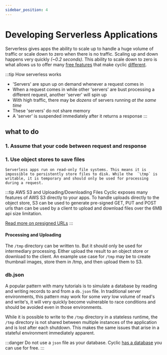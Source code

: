 ```yaml
---
sidebar_position: 4
---
```


# Developing Serverless Applications

Serverless gives apps the ability to scale up to handle a huge volume of traffic or scale down to zero when there is no traffic. Scaling up and down happens very quickly *(~0.2 seconds)*. This ability to scale down to zero is what allows us to offer many [free features](https://cyclic.sh/pricing) that make cyclic [different](/).


:::tip How serverless works
- 'Servers' are spun up on demand whenever a request comes in
- When a request comes in while other 'servers' are bust processing a different request, another 'server' will spin up
- With high traffic, there may be _dozens_ of servers running _at the same time_
- These 'servers' do not share memory
- A 'server' is suspended immediately after it returns a response
:::


## what to do

### 1. Assume that your code between request and response

### 1. Use object stores to save files
    Serverless apps run on read-only file systems. This means it is impossible to persistently store files to disk. While the  `\tmp` is writable, it is temporary and should only be used for processing during a request. 



:::tip AWS S3 and Uploading/Downloading Files 
Cyclic exposes many features of AWS S3 directly to your apps. To handle uploads directly to the object store, S3 can be used to generate pre-signed GET, PUT and POST urls than can be used by a client to upload and download files over the 6MB api size limitation. 

[Read more on presigned URLs](https://aws.amazon.com/blogs/developer/generate-presigned-url-modular-aws-sdk-javascript/)
:::
#### Processing and Uploading 
The `/tmp` directory can be written to. But it should only be used for intermediary processing. Either upload the result to an object store or download to the client. An example use case for `/tmp` may be to create thumbnail images, store them in /tmp, and then upload them to S3.

### db.json
A popular pattern with many tutorials is to simulate a database by reading and writing records to and from a `db.json` file. In traditional server environments, this pattern may work for some *very* low volume of read's and write's, it will very quickly become vulnerable to race conditions and should be avoided even in those environments.

While it is possible to write to the `/tmp` directory in a stateless runtime, the `/tmp` directory is not shared between multiple instances of the application and is lost after each shutdown. This makes the same issues that arise in a stateful environment immediately apparent. 

:::danger
Do not use a `json` file as your database. Cyclic [has a database](/concepts/database) you can use for free. 
:::
